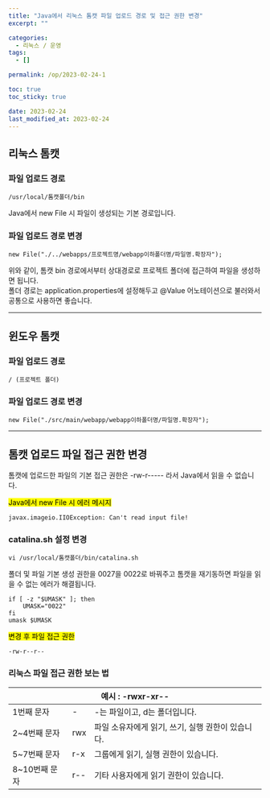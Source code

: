 ```yaml
---
title: "Java에서 리눅스 톰캣 파일 업로드 경로 및 접근 권한 변경"
excerpt: ""

categories:
  - 리눅스 / 운영
tags:
  - []

permalink: /op/2023-02-24-1

toc: true
toc_sticky: true

date: 2023-02-24
last_modified_at: 2023-02-24
---
```


## 리눅스 톰캣

### 파일 업로드 경로
```
/usr/local/톰캣폴더/bin
```
Java에서 new File 시 파일이 생성되는 기본 경로입니다.

### 파일 업로드 경로 변경
```
new File("./../webapps/프로젝트명/webapp이하폴더명/파일명.확장자");
```
위와 같이, 톰캣 bin 경로에서부터 상대경로로 프로젝트 폴더에 접근하여 파일을 생성하면 됩니다.  
폴더 경로는 application.properties에 설정해두고 @Value 어노테이션으로 불러와서 공통으로 사용하면 좋습니다.

---

## 윈도우 톰캣

### 파일 업로드 경로
```
/ (프로젝트 폴더)
```

### 파일 업로드 경로 변경
```
new File("./src/main/webapp/webapp이하폴더명/파일명.확장자");
```

---

## 톰캣 업로드 파일 접근 권한 변경

톰캣에 업로드한 파일의 기본 접근 권한은 -rw-r----- 라서 Java에서 읽을 수 없습니다.

<mark>Java에서 new File 시 에러 메시지</mark>
```
javax.imageio.IIOException: Can't read input file!
```

### catalina.sh 설정 변경
```
vi /usr/local/톰캣폴더/bin/catalina.sh
```
폴더 및 파일 기본 생성 권한을 0027을 0022로 바꿔주고 톰캣을 재기동하면 파일을 읽을 수 없는 에러가 해결됩니다.
```
if [ -z "$UMASK" ]; then
    UMASK="0022"
fi
umask $UMASK
```

<mark>변경 후 파일 접근 권한</mark>
```
-rw-r--r--
```

### 리눅스 파일 접근 권한 보는 법
<table class="table_3_left">
  <thead>
    <tr>
      <th colspan="3">예시 : -rwxr-xr--</th>
    </tr>
  </thead>
  <tbody>
    <tr>
      <td>1번째 문자</td>
      <td>-</td>
      <td>-는 파일이고, d는 폴더입니다.</td>
    </tr>
    <tr>
      <td>2~4번째 문자</td>
      <td>rwx</td>
      <td>파일 소유자에게 읽기, 쓰기, 실행 권한이 있습니다.</td>
    </tr>
    <tr>
      <td>5~7번째 문자</td>
      <td>r-x</td>
      <td>그룹에게 읽기, 실행 권한이 있습니다.</td>
    </tr>
    <tr>
      <td>8~10번째 문자</td>
      <td>r--</td>
      <td>기타 사용자에게 읽기 권한이 있습니다.</td>
    </tr>
  </tbody>
</table>

